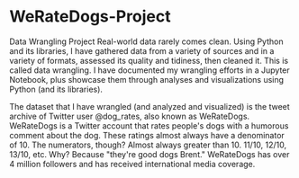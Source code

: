 # WeRateDogs-Project
Data Wrangling Project
Real-world data rarely comes clean. Using Python and its libraries, I have gathered data from a variety of sources and in a variety of formats, 
assessed its quality and tidiness, then cleaned it. This is called data wrangling. I have documented my wrangling efforts in a Jupyter Notebook, 
plus showcase them through analyses and visualizations using Python (and its libraries).

The dataset that I have wrangled (and analyzed and visualized) is the tweet archive of Twitter user @dog_rates, 
also known as WeRateDogs. WeRateDogs is a Twitter account that rates people's dogs with a humorous comment about the dog. 
These ratings almost always have a denominator of 10. The numerators, though? Almost always greater than 10. 11/10, 12/10, 13/10, etc. 
Why? Because "they're good dogs Brent." WeRateDogs has over 4 million followers and has received international media coverage.
